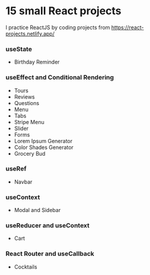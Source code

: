 # 15 small React projects
I practice ReactJS by coding projects from https://react-projects.netlify.app/
### useState
* Birthday Reminder
### useEffect and Conditional Rendering
* Tours
* Reviews
* Questions
* Menu
* Tabs
* Stripe Menu
* Slider
* Forms
* Lorem Ipsum Generator
* Color Shades Generator
* Grocery Bud
### useRef
* Navbar
### useContext
* Modal and Sidebar
### useReducer and useContext
* Cart
### React Router and useCallback
* Cocktails
